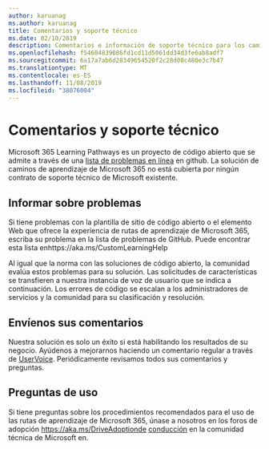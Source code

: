 ```yaml
---
author: karuanag
ms.author: karuanag
title: Comentarios y soporte técnico
ms.date: 02/10/2019
description: Comentarios e información de soporte técnico para los caminos de aprendizaje de Microsoft 365
ms.openlocfilehash: f54684839086fd1cd11d5061dd34d3fe6ab8adf7
ms.sourcegitcommit: 6a17a7ab6d28349654520f2c28d08c480e3c7b47
ms.translationtype: MT
ms.contentlocale: es-ES
ms.lasthandoff: 11/08/2019
ms.locfileid: "38076004"
---
```

# <a name="feedback-and-support"></a>Comentarios y soporte técnico

Microsoft 365 Learning Pathways es un proyecto de código abierto que se admite a través de una [lista de problemas en línea](https://aka.ms/CustomLearningHelp) en github. La solución de caminos de aprendizaje de Microsoft 365 no está cubierta por ningún contrato de soporte técnico de Microsoft existente.  

## <a name="report-issues"></a>Informar sobre problemas

Si tiene problemas con la plantilla de sitio de código abierto o el elemento Web que ofrece la experiencia de rutas de aprendizaje de Microsoft 365, escriba su problema en la lista de problemas de GitHub.  Puede encontrar esta lista enhttps://aka.ms/CustomLearningHelp  

Al igual que la norma con las soluciones de código abierto, la comunidad evalúa estos problemas para su solución. Las solicitudes de características se transfieren a nuestra instancia de voz de usuario que se indica a continuación. Los errores de código se escalan a los administradores de servicios y la comunidad para su clasificación y resolución.  

## <a name="provide-us-feedback"></a>Envíenos sus comentarios

Nuestra solución es solo un éxito si está habilitando los resultados de su negocio.  Ayúdenos a mejorarnos haciendo un comentario regular a través de [UserVoice](https://go.microsoft.com/fwlink/?linkid=2109552).  Periódicamente revisamos todos sus comentarios y preguntas. 

## <a name="usage-questions"></a>Preguntas de uso

Si tiene preguntas sobre los procedimientos recomendados para el uso de las rutas de aprendizaje de Microsoft 365, únase a nosotros en los foros de adopción https://aka.ms/DriveAdoptionde [conducción](https://aka.ms/DriveAdoption) en la comunidad técnica de Microsoft en. 

